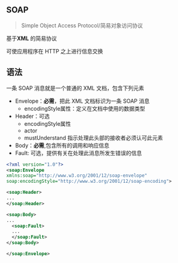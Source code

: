 ## SOAP
> Simple Object Access Protocol/简易对象访问协议

基于**XML** 的简易协议

可使应用程序在 HTTP 之上进行信息交换

## 语法

一条 SOAP 消息就是一个普通的 XML 文档，包含下列元素

* Envelope：**必需**，把此 XML 文档标识为一条 SOAP 消息
    * encodingStyle属性：定义在文档中使用的数据类型 
* Header：可选
    * encodingStyle属性
    * actor
    * mustUnderstand 指示处理此头部的接收者必须认可此元素
* Body：**必需**,包含所有的调用和响应信息
* Fault: 可选，提供有关在处理此消息所发生错误的信息

```xml
<?xml version="1.0"?>
<soap:Envelope
xmlns:soap="http://www.w3.org/2001/12/soap-envelope"
soap:encodingStyle="http://www.w3.org/2001/12/soap-encoding">

<soap:Header>
...
</soap:Header>

<soap:Body>
...
  <soap:Fault>
  ...
  </soap:Fault>
</soap:Body>

</soap:Envelope>
```